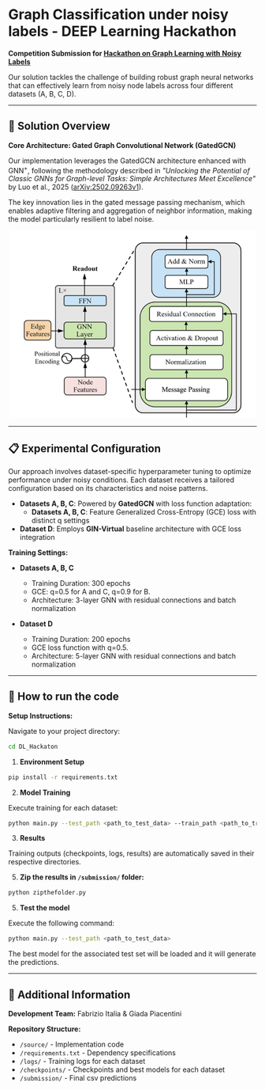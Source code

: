# Graph Classification under noisy labels - DEEP Learning Hackathon

**Competition Submission for [Hackathon on Graph Learning with Noisy Labels](https://sites.google.com/view/hackathongraphnoisylabels/rules?authuser=0)**

Our solution tackles the challenge of building robust graph neural networks that can effectively learn from noisy node labels across four different datasets (A, B, C, D).

- - -

## 🚀 Solution Overview

**Core Architecture: Gated Graph Convolutional Network (GatedGCN)**

Our implementation leverages the GatedGCN architecture enhanced with GNN<sup>+</sup>, following the methodology described in *"*Unlocking the Potential of Classic GNNs for Graph-level Tasks: Simple Architectures Meet Excellence*"* by Luo et al., 2025 ([arXiv:2502.09263v1](https://arxiv.org/pdf/2502.09263v1)).

The key innovation lies in the gated message passing mechanism, which enables adaptive filtering and aggregation of neighbor information, making the model particularly resilient to label noise.

<div align="center">
    <img src="model.png" width="500">
</div>

- - -

## 📋 Experimental Configuration

Our approach involves dataset-specific hyperparameter tuning to optimize performance under noisy conditions. Each dataset receives a tailored configuration based on its characteristics and noise patterns.

- **Datasets A, B, C**: Powered by **GatedGCN** with loss function adaptation:
  - **Datasets A, B, C**: Feature Generalized Cross-Entropy (GCE) loss with distinct q settings
- **Dataset D**: Employs **GIN-Virtual** baseline architecture with GCE loss integration

**Training Settings:**

- **Datasets A, B, C**
    * Training Duration: 300 epochs
    * GCE: q=0.5 for A and C, q=0.9 for B.
    * Architecture: 3-layer GNN with residual connections and batch normalization

- **Dataset D**
    * Training Duration: 200 epochs
    * GCE loss function with q=0.5.
    * Architecture: 5-layer GNN with residual connections and batch normalization
- - -

## 🔧 How to run the code

**Setup Instructions:**
   
Navigate to your project directory:

``` bash
cd DL_Hackaton
```
1. **Environment Setup**

``` bash
pip install -r requirements.txt
```

2. **Model Training**
   
Execute training for each dataset:

``` bash
python main.py --test_path <path_to_test_data> --train_path <path_to_train_data>
```

3. **Results**
   
Training outputs (checkpoints, logs, results) are automatically saved in their respective directories.

5. **Zip the results in `/submission/` folder:**
``` bash
python zipthefolder.py
```
5. **Test the model**

Execute the following command:
``` bash
python main.py --test_path <path_to_test_data> 
```
The best model for the associated test set will be loaded and it will generate the predictions.
- - -

## 📝 Additional Information

**Development Team:** Fabrizio Italia & Giada Piacentini

**Repository Structure:**

* `/source/` \- Implementation code
* `/requirements.txt` \- Dependency specifications
* `/logs/` \- Training logs for each dataset
* `/checkpoints/` \- Checkpoints and best models for each dataset
* `/submission/` \- Final csv predictions
